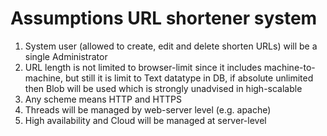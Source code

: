 # Assumptions URL shortener system

1. System user (allowed to create, edit and delete shorten URLs) will be a single Administrator
2. URL length is not limited to browser-limit since it includes machine-to-machine, but still it is limit to Text datatype in DB, if absolute unlimited then Blob will be used which is strongly unadvised in high-scalable
3. Any scheme means HTTP and HTTPS
4. Threads will be managed by web-server level (e.g. apache)
5. High availability and Cloud will be managed at server-level
